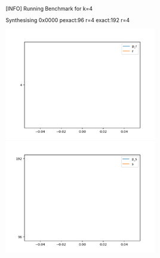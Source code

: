[INFO] Running Benchmark for k=4

Synthesising 0x0000 pexact:96 r=4 exact:192 r=4

<img src=benchmark_r0.png? width=400 heigth=400>

<img src=benchmark_s0.png? width=400 heigth=400>

